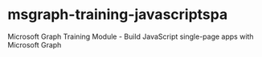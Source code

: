 # msgraph-training-javascriptspa

Microsoft Graph Training Module - Build JavaScript single-page apps with Microsoft Graph
